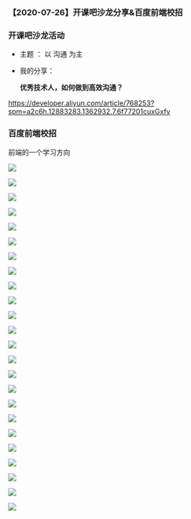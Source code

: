 ### 【2020-07-26】开课吧沙龙分享&百度前端校招

### 开课吧沙龙活动

- 主题 ： 以 沟通 为主

- 我的分享：

  **优秀技术人，如何做到高效沟通？**

 https://developer.aliyun.com/article/768253?spm=a2c6h.12883283.1362932.7.6f77201cuxGxfy 



### 百度前端校招

前端的一个学习方向



![](http://qn.huat.xyz/content/20200726193412.png)





![](http://qn.huat.xyz/content/20200726193503.png)



![](http://qn.huat.xyz/content/20200726193604.png)

![](http://qn.huat.xyz/content/20200726193706.png)



![](http://qn.huat.xyz/content/20200726193819.png)





![](http://qn.huat.xyz/content/20200726193958.png)



![](http://qn.huat.xyz/content/20200726194116.png)





![](http://qn.huat.xyz/content/20200726194843.png)





![](http://qn.huat.xyz/content/20200726194919.png)





![](http://qn.huat.xyz/content/20200726195058.png)



![](http://qn.huat.xyz/content/20200726195128.png)





![](http://qn.huat.xyz/content/20200726195437.png)



![](http://qn.huat.xyz/content/20200726195635.png)





![](http://qn.huat.xyz/content/20200726195855.png)



![](http://qn.huat.xyz/content/20200726200146.png)



![](http://qn.huat.xyz/content/20200726200436.png)





![](http://qn.huat.xyz/content/20200726200625.png)





![](http://qn.huat.xyz/content/20200726200856.png)





![](http://qn.huat.xyz/content/20200726201146.png)





![](http://qn.huat.xyz/content/20200726201424.png)



![](http://qn.huat.xyz/content/20200726201631.png)

![](http://qn.huat.xyz/content/20200726201815.png)



![](http://qn.huat.xyz/content/20200726201933.png)



![](http://qn.huat.xyz/content/20200726202022.png)